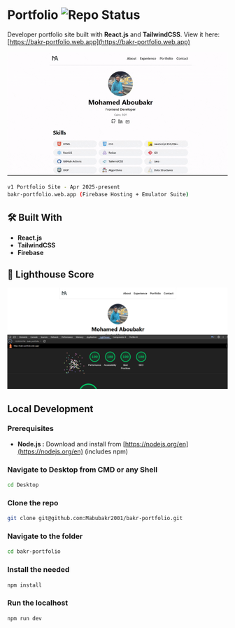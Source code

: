 # Portfolio ![Repo Status](https://img.shields.io/badge/repo%20status-Active-brightgreen)

Developer portfolio site built with **React.js** and **TailwindCSS**. View it here: [https://bakr-portfolio.web.app](https://bakr-portfolio.web.app)

![Portfolio Demo](./public/images/bakr-portfolio.gif)

```bash
v1 Portfolio Site - Apr 2025-present
bakr-portfolio.web.app (Firebase Hosting + Emulator Suite)
```

## 🛠️ Built With
- **React.js**
- **TailwindCSS**
- **Firebase**

## 🎯 Lighthouse Score
![Lighthouse Score](./public/images/lighthouse.webp)

## Local Development
### Prerequisites
- **Node.js :** Download and install from [https://nodejs.org/en](https://nodejs.org/en) (includes npm)

### Navigate to Desktop from CMD or any Shell
```bash
cd Desktop
```

### Clone the repo
```bash
git clone git@github.com:Mabubakr2001/bakr-portfolio.git
```

### Navigate to the folder
```bash
cd bakr-portfolio
```

### Install the needed 
```bash
npm install
```

### Run the localhost
```bash
npm run dev
```
